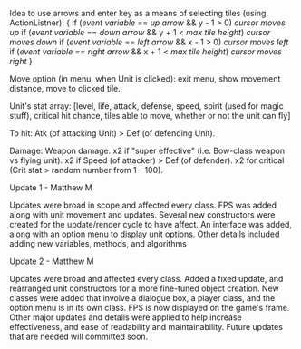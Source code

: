 Idea to use arrows and enter key as a means of selecting tiles (using ActionListner):
{
if (*event variable* == *up arrow* && y - 1 > 0)
	*cursor moves up*
if (*event variable* == *down arrow* && y + 1 < *max tile height*)
	*cursor moves down*
if (*event variable* == *left arrow* && x - 1 > 0)
	*cursor moves left*
if (*event variable* == *right arrow* && x + 1 < *max tile height*)
	*cursor moves right*
}

Move option (in menu, when Unit is clicked):
exit menu, show movement distance, move to clicked tile.

Unit's stat array: [level, life, attack, defense, speed, spirit (used for magic stuff), critical hit chance, tiles able to move, whether or not the unit can fly]

To hit: Atk (of attacking Unit) > Def (of defending Unit).

Damage: Weapon damage. x2 if "super effective" (i.e. Bow-class weapon vs flying unit). x2 if Speed (of attacker) > Def (of defender). x2 for critical (Crit stat > random number from 1 - 100). 

Update 1 - Matthew M

Updates were broad in scope and affected every class. FPS was added along with unit movement and updates. Several new constructors were created for the update/render cycle to have affect. An interface was added, along with an option menu to display unit options. Other details included adding new variables, methods, and algorithms

Update 2 - Matthew M

Updates were broad and affected every class. Added a fixed update, and rearranged unit constructors for a more fine-tuned object creation. New classes were added that involve a dialogue box, a player class, and the option menu is in its own class. FPS is now displayed on the game's frame. Other major updates and details were applied to help increase effectiveness, and ease of readability and maintainability. Future updates that are needed will committed soon.
